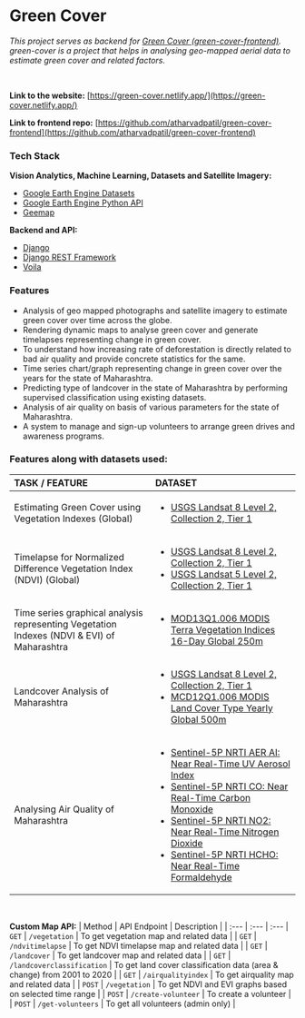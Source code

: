 # Green Cover

_This project serves as backend for [Green Cover (green-cover-frontend)](https://github.com/atharvadpatil/green-cover-frontend)._ <br/>
_green-cover is a project that helps in analysing geo-mapped aerial data to estimate green cover and related factors._ <br/>

<br/>

**Link to the website:** [https://green-cover.netlify.app/](https://green-cover.netlify.app/) <br/>

**Link to frontend repo:** [https://github.com/atharvadpatil/green-cover-frontend](https://github.com/atharvadpatil/green-cover-frontend)


### Tech Stack ###
**Vision Analytics, Machine Learning, Datasets and Satellite Imagery:**
* [Google Earth Engine Datasets](https://developers.google.com/earth-engine/datasets)
* [Google Earth Engine Python API](https://earthengine.google.com/)
* [Geemap](https://geemap.org/)


**Backend and API:**
* [Django](https://www.djangoproject.com/)
* [Django REST Framework](https://www.django-rest-framework.org/)
* [Voila](https://github.com/voila-dashboards/voila)


### Features ###
* Analysis of geo mapped photographs and satellite imagery to estimate green cover over time across the globe.
* Rendering dynamic maps to analyse green cover and generate timelapses representing change in green cover.
* To understand how increasing rate of deforestation is directly related to bad air quality and provide concrete statistics for the same. 
* Time series chart/graph representing change in green cover over the years for the state of Maharashtra.
* Predicting type of landcover in the state of Maharashtra by performing supervised classification using existing datasets. 
* Analysis of air quality on basis of various parameters for the state of Maharashtra.
* A system to manage and sign-up volunteers to arrange green drives and awareness programs.


### Features along with datasets used: ###

| TASK / FEATURE | DATASET |
| :---         | :---         
| Estimating Green Cover using Vegetation Indexes (Global)   | <ul><li> [USGS Landsat 8 Level 2, Collection 2, Tier 1](https://developers.google.com/earth-engine/datasets/catalog/LANDSAT_LC08_C02_T1_L2) </li></ul>   |
| Timelapse for Normalized Difference Vegetation Index (NDVI) (Global)     | <ul><li> [USGS Landsat 8 Level 2, Collection 2, Tier 1](https://developers.google.com/earth-engine/datasets/catalog/LANDSAT_LC08_C02_T1_L2) </li><li> [USGS Landsat 5 Level 2, Collection 2, Tier 1](https://developers.google.com/earth-engine/datasets/catalog/LANDSAT_LT05_C02_T1_L2) </li></ul> |
| Time series graphical analysis representing Vegetation Indexes (NDVI & EVI) of Maharashtra     | <ul><li> [MOD13Q1.006 MODIS Terra Vegetation Indices 16-Day Global 250m](https://developers.google.com/earth-engine/datasets/catalog/MODIS_006_MOD13Q1) </li></ul>     |
| Landcover Analysis of Maharashtra     | <ul><li> [USGS Landsat 8 Level 2, Collection 2, Tier 1](https://developers.google.com/earth-engine/datasets/catalog/LANDSAT_LC08_C02_T1_L2) </li><li> [MCD12Q1.006 MODIS Land Cover Type Yearly Global 500m](https://developers.google.com/earth-engine/datasets/catalog/MODIS_006_MCD12Q1) </li></ul>  |
| Analysing Air Quality of Maharashtra     | <ul><li> [Sentinel-5P NRTI AER AI: Near Real-Time UV Aerosol Index](https://developers.google.com/earth-engine/datasets/catalog/COPERNICUS_S5P_NRTI_L3_AER_AI) </li><li> [Sentinel-5P NRTI CO: Near Real-Time Carbon Monoxide](https://developers.google.com/earth-engine/datasets/catalog/COPERNICUS_S5P_NRTI_L3_CO) </li><li> [Sentinel-5P NRTI NO2: Near Real-Time Nitrogen Dioxide](https://developers.google.com/earth-engine/datasets/catalog/COPERNICUS_S5P_NRTI_L3_NO2) </li><li> [Sentinel-5P NRTI HCHO: Near Real-Time Formaldehyde](https://developers.google.com/earth-engine/datasets/catalog/COPERNICUS_S5P_NRTI_L3_HCHO) </li></ul>  |

<br/>

**Custom Map API:**
| Method | API Endpoint | Description |
| :---         | :---         | :--- 
| `GET` | `/vegetation` | To get vegetation map and related data |
| `GET` | `/ndvitimelapse` | To get NDVI timelapse map and related data |
| `GET` | `/landcover` | To get landcover map and related data |
| `GET` | `/landcoverclassification` | To get land cover classification data (area & change) from 2001 to 2020 |
| `GET` | `/airqualityindex` | To get airquality map and related data |
| `POST` | `/vegetation` | To get NDVI and EVI graphs based on selected time range |
| `POST` | `/create-volunteer` | To create a volunteer |
| `POST` | `/get-volunteers` | To get all volunteers (admin only) |

<br/>
<br/>

